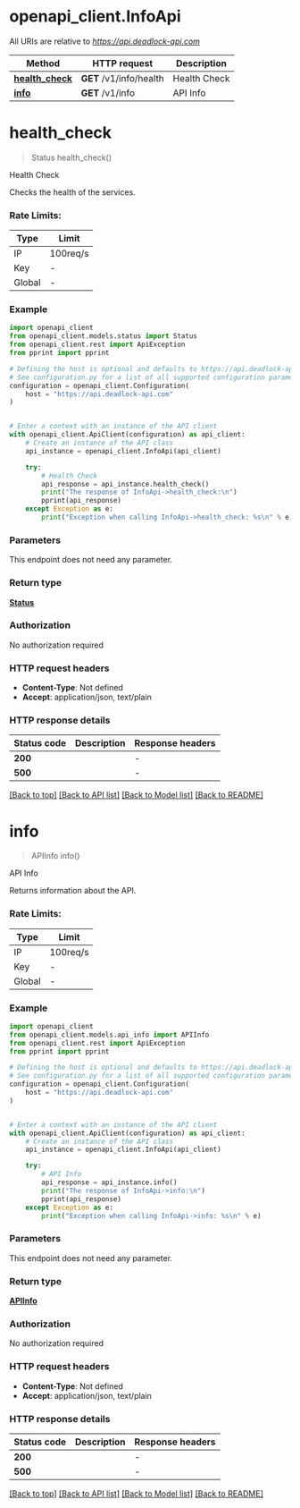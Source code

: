 # openapi_client.InfoApi

All URIs are relative to *https://api.deadlock-api.com*

Method | HTTP request | Description
------------- | ------------- | -------------
[**health_check**](InfoApi.md#health_check) | **GET** /v1/info/health | Health Check
[**info**](InfoApi.md#info) | **GET** /v1/info | API Info


# **health_check**
> Status health_check()

Health Check


Checks the health of the services.

### Rate Limits:
| Type | Limit |
| ---- | ----- |
| IP | 100req/s |
| Key | - |
| Global | - |
    

### Example


```python
import openapi_client
from openapi_client.models.status import Status
from openapi_client.rest import ApiException
from pprint import pprint

# Defining the host is optional and defaults to https://api.deadlock-api.com
# See configuration.py for a list of all supported configuration parameters.
configuration = openapi_client.Configuration(
    host = "https://api.deadlock-api.com"
)


# Enter a context with an instance of the API client
with openapi_client.ApiClient(configuration) as api_client:
    # Create an instance of the API class
    api_instance = openapi_client.InfoApi(api_client)

    try:
        # Health Check
        api_response = api_instance.health_check()
        print("The response of InfoApi->health_check:\n")
        pprint(api_response)
    except Exception as e:
        print("Exception when calling InfoApi->health_check: %s\n" % e)
```



### Parameters

This endpoint does not need any parameter.

### Return type

[**Status**](Status.md)

### Authorization

No authorization required

### HTTP request headers

 - **Content-Type**: Not defined
 - **Accept**: application/json, text/plain

### HTTP response details

| Status code | Description | Response headers |
|-------------|-------------|------------------|
**200** |  |  -  |
**500** |  |  -  |

[[Back to top]](#) [[Back to API list]](../README.md#documentation-for-api-endpoints) [[Back to Model list]](../README.md#documentation-for-models) [[Back to README]](../README.md)

# **info**
> APIInfo info()

API Info


Returns information about the API.

### Rate Limits:
| Type | Limit |
| ---- | ----- |
| IP | 100req/s |
| Key | - |
| Global | - |
    

### Example


```python
import openapi_client
from openapi_client.models.api_info import APIInfo
from openapi_client.rest import ApiException
from pprint import pprint

# Defining the host is optional and defaults to https://api.deadlock-api.com
# See configuration.py for a list of all supported configuration parameters.
configuration = openapi_client.Configuration(
    host = "https://api.deadlock-api.com"
)


# Enter a context with an instance of the API client
with openapi_client.ApiClient(configuration) as api_client:
    # Create an instance of the API class
    api_instance = openapi_client.InfoApi(api_client)

    try:
        # API Info
        api_response = api_instance.info()
        print("The response of InfoApi->info:\n")
        pprint(api_response)
    except Exception as e:
        print("Exception when calling InfoApi->info: %s\n" % e)
```



### Parameters

This endpoint does not need any parameter.

### Return type

[**APIInfo**](APIInfo.md)

### Authorization

No authorization required

### HTTP request headers

 - **Content-Type**: Not defined
 - **Accept**: application/json, text/plain

### HTTP response details

| Status code | Description | Response headers |
|-------------|-------------|------------------|
**200** |  |  -  |
**500** |  |  -  |

[[Back to top]](#) [[Back to API list]](../README.md#documentation-for-api-endpoints) [[Back to Model list]](../README.md#documentation-for-models) [[Back to README]](../README.md)

